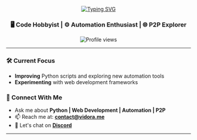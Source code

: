 <p align="center">
  <a href="https://git.io/typing-svg">
    <img src="https://readme-typing-svg.demolab.com/?lines=Hello+there!+%F0%9F%91%8B;I%27m+RK&center=true&size=28" alt="Typing SVG">
  </a>
</p>

<h3 align="center">
  🖥️ Code Hobbyist | ⚙️ Automation Enthusiast | 🌐 P2P Explorer
</h3>

<p align="center">
  <img src="https://komarev.com/ghpvc/?username=RKeaves&label=Profile%20views&color=0e75b6&style=flat" alt="Profile views" />
</p>

---

### 🛠️ Current Focus
- **Improving** Python scripts and exploring new automation tools
- **Experimenting** with web development frameworks

### 💬 Connect With Me
- Ask me about **Python | Web Development | Automation | P2P**
- 📫 Reach me at: **contact@vidora.me**
- 🚀 Let's chat on <a href="https://dcd.gg/vidora" target="_blank"><strong>Discord</strong></a>

---
